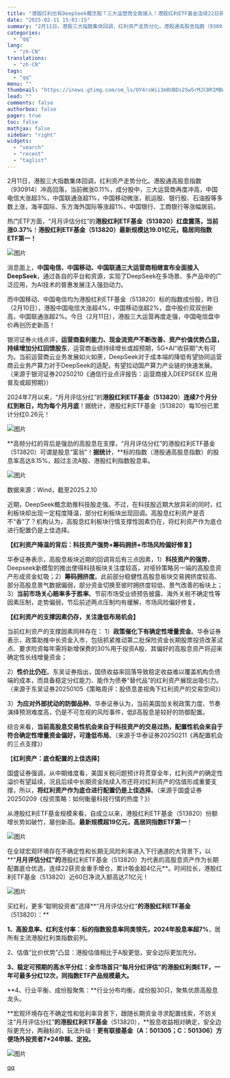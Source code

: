 ```yaml
---
title: "港股红利也有DeepSeek概念股？三大运营商全面接入！港股红利ETF基金连续22日获资金重手增仓超4亿元！红利资产降温？机构分析"
date: "2025-02-11 15:01:15"
summary: "2月11日，港股三大指数集体回调，红利资产走势分化。港股通高股息指数（930914）冲高回落，当前微..."
categories:
  - "qq"
lang:
  - "zh-CN"
translations:
  - "zh-CN"
tags:
  - "qq"
menu: ""
thumbnail: "https://inews.gtimg.com/om_ls/OY4rsWii3m0UBDs25w5rMJC8R1MBWdZV-zzyDE3P7sMnkAA_640360/0"
lead: ""
comments: false
authorbox: false
pager: true
toc: false
mathjax: false
sidebar: "right"
widgets:
  - "search"
  - "recent"
  - "taglist"
---
```


2月11日，港股三大指数集体回调，红利资产走势分化。港股通高股息指数（930914）冲高回落，当前微涨0.11%，成分股中，三大运营商再度冲高，中国电信大涨超3%，中国联通涨超1%，中国移动微涨，航运股、银行股、石油股等多数上涨，海丰国际、东方海外国际等涨超1%，中国银行、工商银行等涨幅居前。

热门ETF方面，“月月评估分红”的**港股红利ETF基金（513820）红盘震荡，当前涨0.37%**！**港股红利ETF基金（513820）最新规模达19.01亿元，稳居同指数ETF第一！**

![图片](https://inews.gtimg.com/om_bt/OK4BNyV14Pbk_uJYYJLNGCdxWY1L4KwNjNW3ULlKAlyi4AA/641)

消息面上，**中国电信、中国移动、中国联通三大运营商相继宣布全面接入DeepSeek**，通过各自的平台和资源，实现了DeepSeek在多场景、多产品中的广泛应用，为AI技术的普惠发展注入强劲动力。

而中国移动、中国电信均为港股红利ETF基金（513820）标的指数成份股，昨日（2月10日），港股中国电信大涨超4%，中国移动涨超2%，盘中股价双双创新高，中国联通涨超2%。今日（2月11日），港股三大运营再度走强，中国电信盘中价再创历史新高！

银河证券火线点评，**运营商盈利能力、现金流资产不断改善、资产价值优势凸显，持续增加分红回馈股东**，运营商业绩持续增长或超预期，5G+AI“收获期”大有可为。当前运营商云业务发展如火如荼，DeepSeek对于成本端的降低有望协同运营商云业务产算力对于DeepSeek的适配，有望拉动国产算力产业链的快速发展。（来源于银河证券20250210《通信行业点评报告：运营商接入DEEPSEEK 应用普及或超预期》）

2024年7月以来，“月月评估分红”的**港股红利ETF基金（513820**）**连续7个月分红到账日，均为每个月月底**！据统计，港股红利ETF基金（513820）每10份已累计分红0.26元！

![图片](https://inews.gtimg.com/om_bt/OyxlJ7hP5khAn9uPvixEDTN6MS0nBuP0zx3_gz1ao3DigAA/641)

**高频分红的背后是强劲的高股息在支撑，“月月评估分红”的港股红利ETF基金（513820）可谓是股息“富翁”！**据统计**，**标的指数（港股通高股息指数）的股息率高达8.15%，超过主流A股、港股红利指数股息率。

![图片](https://inews.gtimg.com/om_bt/OgbMVDVSplSK1k7wbpMN6amGc3nw9SnWpqjK6NmVfAERwAA/641)

数据来源：Wind，截至2025.2.10

近期，DeepSeek概念助推科技股走强。不过，在科技股近期大放异彩的同时，红利板块却出现一定程度降温，部分红利板块出现回调。高股息红利资产是否不“香”了？机构认为，高股息红利板块行情支撑性因素仍在，将红利资产作为底仓进行配置仍是上佳选择。

**【红利资产降温的背后：科技资产强势+筹码拥挤+市场风险偏好修复】**

华泰证券表示，高股息板块近期的回调背后有三点因素，1）**科技资产的强势**，Deepseek新模型的推出使得科技板块关注度较高，对哑铃策略另一端的高股息资产形成资金虹吸；2）**筹码拥挤度**。此前部分稳健性高股息板块交易拥挤度较高、部分高股息景气数据偏弱，部分资金切换至彼时拥挤度较低、景气改善的板块上；3）**当前市场关心赔率多于胜率**。节前市场受业绩预告披露、海外关税不确定性等因素压制，走势偏弱，节后前述两点压制均有缓解，市场风险偏好修复。

**【红利资产的支撑因素仍存，关注逢低布局机会】**

当前红利资产的支撑因素同样存在： 1）**政策催化下有确定性增量资金**。华泰证券表示，政策助推中长资金入市，包括抓紧推动第二批保险资金长期股票投资改革试点、要求险资每年需将新增保费的30%用于投资A股、其偏好的高股息资产将迎来确定性长线增量资金；

2）**性价比仍在**。东吴证券指出，国债收益率回落导致稳定收益难以覆盖机构负债端的成本，而具备稳定分红能力、能作为债券“替代品”的红利资产展现出吸引力。（来源于东吴证券20250105《策略周评：股债息差视角下红利资产的交易空间》）

3）**为应对外部扰动的防御品种**。华泰证券认为，当前美国加关税政策力度、节奏演绎预测难度高，仍是不可忽视的风险事件，低β高股息是较好的防御配置。

综合来看，**当前高股息交易性机会来自于科技资产的交易过热，配置性机会来自于符合确定性增量资金偏好，可逢低布局**。（来源于华泰证券20250211《再配置机会的三点支撑》）

【**红利资产：底仓配置的上佳选择**】

国盛证券强调，从中期维度看，美国关税问题预计将贯穿全年，红利资产的确定性溢价有望延续，况且后续中长期资金陆续入市还将对红利资产的估值形成重要支撑，所以，**将红利资产作为底仓进行配置仍是上佳选择**。（来源于国盛证券20250209《投资策略：如何衡量科技行情的热度？》）

从港股红利ETF基金规模来看，自成立以来，港股红利ETF基金（513820）份额增长势如破竹，屡创新高。**最新规模超19亿元，高居同指数ETF第一**！

![图片](https://inews.gtimg.com/om_bt/OxPphrcQ2mXGuUeXvvmkTbk6gopmEn06bwG4eLexKeSQkAA/641)

在全球宏观环境存在不确定性和长期无风险利率进入下行通道的大背景下，以**“**月月评估分红”的**港股红利ETF基金（513820）为代表的高股息资产作为长期配置底仓优选，连续22获资金重手增仓，累计吸金超4亿元**。时间拉长，港股红利ETF基金（513820）近60日净流入额高达7.1亿元！

![图片](https://inews.gtimg.com/om_bt/OBzBX05ULp8eBaEbtw9ixNPC2iXygIVVLzJIXpfcdgHB0AA/641)

买红利，更多“聪明投资者”选择**“月月评估分红“**的港股红利ETF基金**（513820）：**

**1、高股息率、红利支付率：标的指数股息率同类领先，2024年股息率超7%**，居所有主流港股红利类指数前列。

2、估值“比价优势”凸显：港股估值相比于A股更低，安全边际更加充分。

**3、稳定可预期的高水平分红：全市场首只“每月分红评估”的港股红利类ETF，一年可最多分红12次，同指数ETF产品规模最大。**

**4、行业平衡、成份股聚焦：**行业分布均衡，成份股30只，聚焦优质高股息龙头。

**宏观环境存在不确定性和低利率背景下，跟随长期资金寻求配置线索，不妨关注“月月评估分红”**的港股红利ETF基金**（513820），**股息收益相对确定，安全边际更充分，两融标的，玩法升级！**更有联接基金（A：501305；C：501306）方便场外投资者7\*24申赎、定投。**

![图片](https://inews.gtimg.com/om_bt/OPqPS0ehOZ3QEYRtJ7scdPiy9KE6TIe3_dkExeYOrZR8YAA/641)

[qq](https://new.qq.com/rain/a/20250211A056W400)
